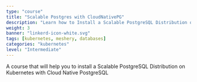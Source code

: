 ```yaml
---
type: "course"
title: "Scalable Postgres with CloudNativePG"
description: "Learn how to Install a Scalable PostgreSQL Distribution on Kubernetes with Cloud Native PostgreSQL"
weight: 3
banner: "linkerd-icon-white.svg"
tags: [kubernetes, meshery, databases]
categories: "kubernetes"
level: "Intermediate"
---
```


A course that will help you to install a Scalable PostgreSQL Distribution on Kubernetes with Cloud Native PostgreSQL
